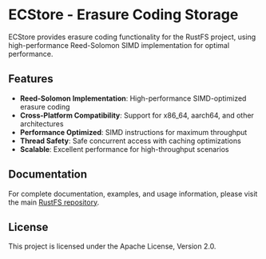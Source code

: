 # ECStore - Erasure Coding Storage

ECStore provides erasure coding functionality for the RustFS project, using high-performance Reed-Solomon SIMD implementation for optimal performance.

## Features

- **Reed-Solomon Implementation**: High-performance SIMD-optimized erasure coding
- **Cross-Platform Compatibility**: Support for x86_64, aarch64, and other architectures
- **Performance Optimized**: SIMD instructions for maximum throughput
- **Thread Safety**: Safe concurrent access with caching optimizations
- **Scalable**: Excellent performance for high-throughput scenarios

## Documentation

For complete documentation, examples, and usage information, please visit the main [RustFS repository](https://github.com/rustfs/rustfs).

## License

This project is licensed under the Apache License, Version 2.0.
